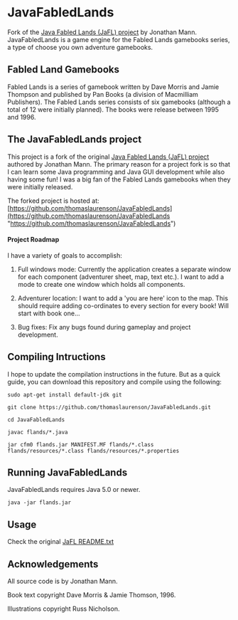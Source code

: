 # JavaFabledLands

Fork of the [Java Fabled Lands (JaFL) project](http://flapp.sourceforge.net/ "Java Fabled Lands (JaFL) project") by Jonathan Mann. JavaFabledLands is a game engine for the Fabled Lands gamebooks series, a type of choose you own adventure gamebooks.

## Fabled Land Gamebooks

Fabled Lands is a series of gamebook written by Dave Morris and Jamie Thompson and published by Pan Books (a division of Macmilliam Publishers). The Fabled Lands series consists of six gamebooks (although a total of 12 were initially planned). The books were release between 1995 and 1996.

## The JavaFabledLands project

This project is a fork of the original [Java Fabled Lands (JaFL) project](http://flapp.sourceforge.net/ "Java Fabled Lands (JaFL) project") authored by Jonathan Mann. The primary reason for a project fork is so that I can learn some Java programming and Java GUI development while also having some fun! I was a big fan of the Fabled Lands gamebooks when they were initially released.

The forked project is hosted at: [https://github.com/thomaslaurenson/JavaFabledLands](https://github.com/thomaslaurenson/JavaFabledLands "https://github.com/thomaslaurenson/JavaFabledLands")

#### Project Roadmap

I have a variety of goals to accomplish:

1. Full windows mode: Currently the application creates a separate window for each component (adventurer sheet, map, text etc.). I want to add a mode to create one window which holds all components.

2. Adventurer location: I want to add a 'you are here' icon to the map. This should require adding co-ordinates to every section for every book! Will start with book one...

3. Bug fixes: Fix any bugs found during gameplay and project development.

## Compiling Intructions

I hope to update the compilation instructions in the future. But as a quick guide, you can download this repository and compile using the following:

`sudo apt-get install default-jdk git`

`git clone https://github.com/thomaslaurenson/JavaFabledLands.git`

`cd JavaFabledLands`

`javac flands/*.java`

`jar cfm0 flands.jar MANIFEST.MF flands/*.class flands/resources/*.class flands/resources/*.properties`

## Running JavaFabledLands

JavaFabledLands requires Java 5.0 or newer.

`java -jar flands.jar`

## Usage

Check the original [JaFL README.txt](http://sourceforge.net/p/flapp/code/HEAD/tree/trunk/README.txt "Java Fabled Lands (JaFL) README.txt")

## Acknowledgements

All source code is by Jonathan Mann.

Book text copyright Dave Morris & Jamie Thomson, 1996.

Illustrations copyright Russ Nicholson.
